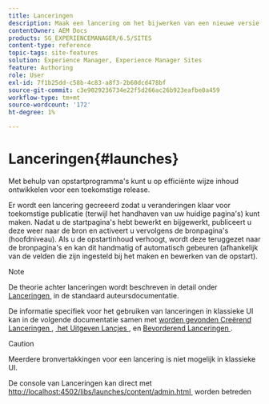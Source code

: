 ```yaml
---
title: Lanceringen
description: Maak een lancering om het bijwerken van een nieuwe versie van bestaande Web-pagina's voor toekomstige activering toe te laten. Wanneer u een Starten creeert, specificeert u een titel en de bronpagina.
contentOwner: AEM Docs
products: SG_EXPERIENCEMANAGER/6.5/SITES
content-type: reference
topic-tags: site-features
solution: Experience Manager, Experience Manager Sites
feature: Authoring
role: User
exl-id: 7f1b25dd-c58b-4c83-a8f3-2b60dcd478bf
source-git-commit: c3e9029236734e22f5d266ac26b923eafbe0a459
workflow-type: tm+mt
source-wordcount: '172'
ht-degree: 1%

---
```


# Lanceringen{#launches}

Met behulp van opstartprogramma&#39;s kunt u op efficiënte wijze inhoud ontwikkelen voor een toekomstige release.

Er wordt een lancering gecreeerd zodat u veranderingen klaar voor toekomstige publicatie (terwijl het handhaven van uw huidige pagina&#39;s) kunt maken. Nadat u de startpagina&#39;s hebt bewerkt en bijgewerkt, publiceert u deze weer naar de bron en activeert u vervolgens de bronpagina&#39;s (hoofdniveau). Als u de opstartinhoud verhoogt, wordt deze teruggezet naar de bronpagina&#39;s en kan dit handmatig of automatisch gebeuren (afhankelijk van de velden die zijn ingesteld bij het maken en bewerken van de opstart).

>[!NOTE]
>
>De theorie achter lanceringen wordt beschreven in detail onder [&#x200B; Lanceringen &#x200B;](/help/sites-authoring/launches.md) in de standaard auteursdocumentatie.
>
>De informatie specifiek voor het gebruiken van lanceringen in klassieke UI kan in de volgende documentatie samen met [&#x200B; worden gevonden Creërend Lanceringen &#x200B;](/help/sites-classic-ui-authoring/classic-launches-creating.md), [&#x200B; het Uitgeven Lancjes &#x200B;](/help/sites-classic-ui-authoring/classic-launches-editing.md), en [&#x200B; Bevorderend Lanceringen &#x200B;](/help/sites-classic-ui-authoring/classic-launches-promoting.md).

>[!CAUTION]
>
>Meerdere bronvertakkingen voor een lancering is niet mogelijk in klassieke UI.

De console van Lanceringen kan direct met [&#x200B; http://localhost:4502/libs/launches/content/admin.html &#x200B;](http://localhost:4502/libs/launches/content/admin.html) worden betreden
